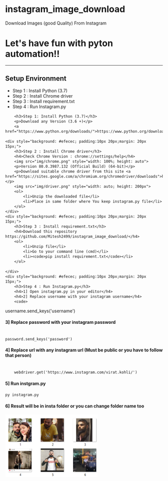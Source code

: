 # instagram_image_download
Download Images (good Quality) From Instagram
<h1>Let's have fun with pyton automation!!</h1>
	<hr>
	<h2>Setup Environment</h2>
	<ul>
		<li>Step 1 : Install Python (3.7)</li>
		<li>Step 2 : Install Chrome driver</li>
		<li>Step 3 : Install requirement.txt</li>
		<li>Step 4 : Run Instagram.py </li>
	</ul>
	

		<h3>Step 1: Install Python (3.7)</h3>
		<p>Download any Version (3.6 +)</p>
		<a href="https://www.python.org/downloads/">https://www.python.org/downloads/</a>

	<div style="background: #efecec; padding:10px 20px;margin: 20px 15px;">
		<h3>Step 2 : Install Chrome driver</h3>
		<h4>Check Chrome Version : chrome://settings/help</h4>
		<img src="img/chrome.png" style="width: 100%; height: auto">
		<p>Version 80.0.3987.132 (Official Build) (64-bit)</p>
		<p>Download suitable chrome driver from this site <a href="https://sites.google.com/a/chromium.org/chromedriver/downloads">https://sites.google.com/a/chromium.org/chromedriver/downloads</a></p>
		<img src="img/driver.png" style="width: auto; height: 200px">
		<ol>
			<li>Unzip the downloaded file</li>
			<li>Place in same folder where You keep instagram.py file</li>
		</ol>
	</div>
	<div style="background: #efecec; padding:10px 20px;margin: 20px 15px;">
		<h3>Step 3 : Install requirement.txt</h3>
		<h4>Download this repository https://github.com/Mitesh2499/instagram_image_download/</h4>
		<ol>
			<li>Unzip file</li>
			<li>Go to your command line (cmd)</li>
			<li><code>pip install requirement.txt</code></li>
		</ol>
		
	</div>
	<div style="background: #efecec; padding:10px 20px;margin: 20px 15px;">
		<h3>Step 4 : Run Instagram.py</h3>
		<h4>1] Open instagram.py in your editor</h4>
		<h4>2] Replace username with your instagram username</h4>
		<code>
username.send_keys('username')
</code>
<h4>3] Replace password with your instagram password</h4>
<code>
password.send_keys('password')</code>
<h4>4] Replace url with any instagram url (Must be public or you have to follow that person)</h4>
<code>
	webdriver.get('https://www.instagram.com/virat.kohli/')
</code>
		<h4>5] Run instgram.py</h4>
		<code>py instagram.py</code>
		<h4>6] Result will be in insta folder or you can change folder name too</h4>
		<img src="img/insta.png" style="width: auto; height: 200px">
	</div>
